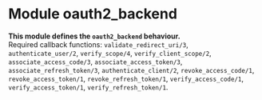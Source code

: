 

# Module oauth2_backend #

__This module defines the `oauth2_backend` behaviour.__<br /> Required callback functions: `validate_redirect_uri/3`, `authenticate_user/2`, `verify_scope/4`, `verify_client_scope/2`, `associate_access_code/3`, `associate_access_token/3`, `associate_refresh_token/3`, `authenticate_client/2`, `revoke_access_code/1`, `revoke_access_token/1`, `revoke_refresh_token/1`, `verify_access_code/1`, `verify_access_token/1`, `verify_refresh_token/1`.
